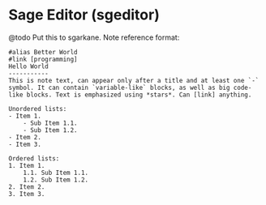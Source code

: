 # Sage Editor (sgeditor)
@todo Put this to sgarkane.
Note reference format:
```note
#alias Better World
#link [programming]
Hello World
-----------
This is note text, can appear only after a title and at least one `-` symbol. It can contain `variable-like` blocks, as well as big code-like blocks. Text is emphasized using *stars*. Can [link] anything.

Unordered lists:
- Item 1.
    - Sub Item 1.1.
    - Sub Item 1.2.
- Item 2.
- Item 3.

Ordered lists:
1. Item 1.
    1.1. Sub Item 1.1.
    1.2. Sub Item 1.2.
2. Item 2.
3. Item 3.
```

